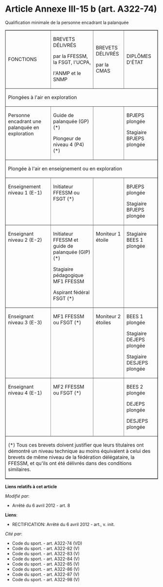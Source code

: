 # Article Annexe III-15 b (art. A322-74)

Qualification minimale de la personne encadrant la palanquée

<table cellpadding="0" width="680" border="1">
  <tbody>
    <tr>
      <td>

FONCTIONS

</td>
      <td>

BREVETS DÉLIVRÉS

par la FFESSM, la FSGT, l'UCPA,

l'ANMP et le SNMP

</td>
      <td>

BREVETS DÉLIVRÉS

par la CMAS

</td>
      <td>

DIPLÔMES D'ÉTAT

</td>
    </tr>
    <tr>
      <td colspan="4">

Plongées à l'air en exploration

</td>
    </tr>
    <tr>
      <td align="left" valign="top">

Personne encadrant une palanquée en exploration

</td>
      <td align="left" valign="top">

Guide de palanquée (GP) (*)

Plongeur de niveau 4 (P4) (*)

</td>
      <td valign="top" align="left">
      </td><td valign="top" align="left">

BPJEPS plongée

Stagiaire BPJEPS plongée

</td>
    </tr>
    <tr>
      <td colspan="4">

Plongée à l'air en enseignement ou en exploration

</td>
    </tr>
    <tr>
      <td valign="top">

Enseignement niveau 1 (E-1)

</td>
      <td valign="top">

Initiateur FFESSM ou FSGT (*)

</td>
      <td valign="top">

</td>
      <td valign="top">

BPJEPS plongée

Stagiaire BPJEPS plongée

</td>
    </tr>
    <tr>
      <td valign="top">

Enseignant niveau 2 (E-2)

</td>
      <td valign="top">

Initiateur FFESSM et guide de palanquée (GIP) (*)

Stagiaire pédagogique MF1 FFESSM

Aspirant fédéral FSGT (*)

</td>
      <td valign="top">

Moniteur 1 étoile

</td>
      <td valign="top">

Stagiaire BEES 1 plongée

</td>
    </tr>
    <tr>
      <td valign="top">

Enseignant niveau 3 (E-3)

</td>
      <td valign="top">

MF1 FFESSM ou FSGT (*)

</td>
      <td valign="top">

Moniteur 2 étoiles

</td>
      <td valign="top">

BEES 1 plongée

Stagiaire DEJEPS plongée

Stagiaire DESJEPS plongée

</td>
    </tr>
    <tr>
      <td valign="top">

Enseignant niveau 4 (E-1)

</td>
      <td valign="top">

MF2 FFESSM ou FSGT (*)

</td>
      <td valign="top">
      </td><td valign="top">

BEES 2 plongée

DEJEPS plongée

DESJEPS plongée 

</td>
    </tr>
    <tr>
      <td colspan="4">

(*) Tous ces brevets doivent justifier que leurs titulaires ont démontré un niveau technique au moins équivalent à celui des
brevets de même niveau de la fédération délégataire, la FFESSM, et qu'ils ont été délivrés dans des conditions similaires.

</td>
    </tr>
  </tbody>
</table>

**Liens relatifs à cet article**

_Modifié par_:

  - Arrêté du 6 avril 2012 - art. 8

**Liens**:

  - RECTIFICATION: Arrêté du 6 avril 2012 - art., v. init.

_Cité par_:

  - Code du sport. - art. A322-74 (VD)
  - Code du sport. - art. A322-82 (V)
  - Code du sport. - art. A322-83 (V)
  - Code du sport. - art. A322-84 (V)
  - Code du sport. - art. A322-85 (V)
  - Code du sport. - art. A322-86 (V)
  - Code du sport. - art. A322-87 (V)
  - Code du sport. - art. A322-98 (V)
